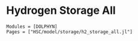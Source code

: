 # Hydrogen Storage All
```@autodocs
Modules = [DOLPHYN]
Pages = ["HSC/model/storage/h2_storage_all.jl"]
```